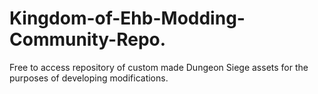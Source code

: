 # Kingdom-of-Ehb-Modding-Community-Repo.

Free to access repository of custom made Dungeon Siege assets for the purposes of developing modifications.
